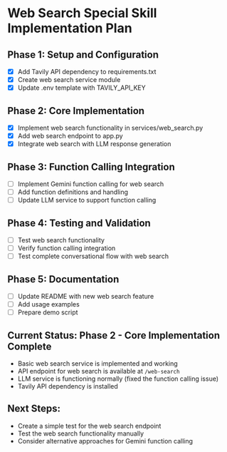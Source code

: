 # Web Search Special Skill Implementation Plan

## Phase 1: Setup and Configuration
- [x] Add Tavily API dependency to requirements.txt
- [x] Create web search service module
- [x] Update .env template with TAVILY_API_KEY

## Phase 2: Core Implementation
- [x] Implement web search functionality in services/web_search.py
- [x] Add web search endpoint to app.py
- [x] Integrate web search with LLM response generation

## Phase 3: Function Calling Integration
- [ ] Implement Gemini function calling for web search
- [ ] Add function definitions and handling
- [ ] Update LLM service to support function calling

## Phase 4: Testing and Validation
- [ ] Test web search functionality
- [ ] Verify function calling integration
- [ ] Test complete conversational flow with web search

## Phase 5: Documentation
- [ ] Update README with new web search feature
- [ ] Add usage examples
- [ ] Prepare demo script

## Current Status: Phase 2 - Core Implementation Complete
- Basic web search service is implemented and working
- API endpoint for web search is available at `/web-search`
- LLM service is functioning normally (fixed the function calling issue)
- Tavily API dependency is installed

## Next Steps:
- Create a simple test for the web search endpoint
- Test the web search functionality manually
- Consider alternative approaches for Gemini function calling
